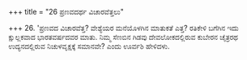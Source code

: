 +++
title = "26 ಪ್ರಣವದರ್ಥ ವಿಚಾರವೆತ್ತಲು"

+++
26. 'ಪ್ರಣವದ ವಿಚಾರವೆತ್ತ? ವೇಶ್ಯೆಯರ ಮನೆಯೊಳಗಿನ ಮಾತುಕತೆ ಎತ್ತ? ರತಿಕೇಳಿ ಬಗೆಗಿನ ಇದು ಕ್ಷುಲ್ಲಕವಾದ ಭಾರತವರ್ಷದವರ ಮಾತು. ನಿಮ್ಮ ಸೆಣಬಿನ ಗಿಡವು ದೇವಲೋಕದಲ್ಲಿರುವ ಕುಬೇರನ ಚೈತ್ರರಥ ಉದ್ಯನದಲ್ಲಿರುವ ನಿಚುಳವೃಕ್ಷಕ್ಕೆ ಸಮಾನವೇ? ಎಂದು ಊರ್ವಶಿ ಹೇಳಿದಳು.